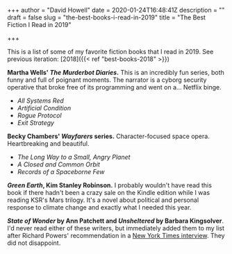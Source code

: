+++
author = "David Howell"
date = 2020-01-24T16:48:41Z
description = ""
draft = false
slug = "the-best-books-i-read-in-2019"
title = "The Best Fiction I Read in 2019"

+++


This is a list of some of my favorite fiction books that I read in 2019. See previous iteration: [2018]({{< ref "best-books-2018" >}})

**Martha Wells' _The Murderbot Diaries_.** This is an incredibly fun series, both funny and full of poignant moments. The narrator is a cyborg security operative that broke free of its programming and went on a… Netflix binge.
- *All Systems Red*
- *Artificial Condition*
- *Rogue Protocol*
- *Exit Strategy*

**Becky Chambers' _Wayfarers_ series.** Character-focused space opera. Heartbreaking and beautiful.
- *The Long Way to a Small, Angry Planet*
- *A Closed and Common Orbit*
- *Records of a Spaceborne Few*

***Green Earth*, Kim Stanley Robinson.** I probably wouldn't have read this book if there hadn't been a crazy sale on the Kindle edition while I was reading KSR's Mars trilogy. It's a novel about political and personal response to climate change and exactly what I needed this year.

***State of Wonder* by Ann Patchett and *Unsheltered* by Barbara Kingsolver**. I'd never read either of these writers, but immediately added them to my list after Richard Powers' recommendation in a [New York Times interview](https://www.nytimes.com/2019/03/28/books/review/by-the-book-richard-powers.html). They did not disappoint.



